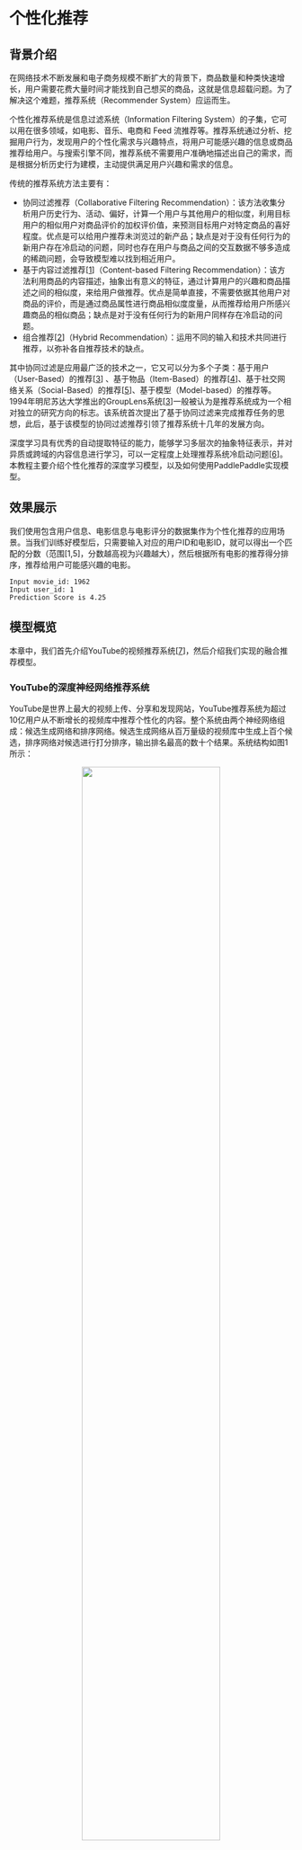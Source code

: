 # 个性化推荐

## 背景介绍

在网络技术不断发展和电子商务规模不断扩大的背景下，商品数量和种类快速增长，用户需要花费大量时间才能找到自己想买的商品，这就是信息超载问题。为了解决这个难题，推荐系统（Recommender System）应运而生。

个性化推荐系统是信息过滤系统（Information Filtering System）的子集，它可以用在很多领域，如电影、音乐、电商和 Feed 流推荐等。推荐系统通过分析、挖掘用户行为，发现用户的个性化需求与兴趣特点，将用户可能感兴趣的信息或商品推荐给用户。与搜索引擎不同，推荐系统不需要用户准确地描述出自己的需求，而是根据分析历史行为建模，主动提供满足用户兴趣和需求的信息。

传统的推荐系统方法主要有：

- 协同过滤推荐（Collaborative Filtering Recommendation）：该方法收集分析用户历史行为、活动、偏好，计算一个用户与其他用户的相似度，利用目标用户的相似用户对商品评价的加权评价值，来预测目标用户对特定商品的喜好程度。优点是可以给用户推荐未浏览过的新产品；缺点是对于没有任何行为的新用户存在冷启动的问题，同时也存在用户与商品之间的交互数据不够多造成的稀疏问题，会导致模型难以找到相近用户。
- 基于内容过滤推荐[[1](#参考文献)]（Content-based Filtering Recommendation）：该方法利用商品的内容描述，抽象出有意义的特征，通过计算用户的兴趣和商品描述之间的相似度，来给用户做推荐。优点是简单直接，不需要依据其他用户对商品的评价，而是通过商品属性进行商品相似度度量，从而推荐给用户所感兴趣商品的相似商品；缺点是对于没有任何行为的新用户同样存在冷启动的问题。
- 组合推荐[[2](#参考文献)]（Hybrid Recommendation）：运用不同的输入和技术共同进行推荐，以弥补各自推荐技术的缺点。

其中协同过滤是应用最广泛的技术之一，它又可以分为多个子类：基于用户 （User-Based）的推荐[[3](#参考文献)] 、基于物品（Item-Based）的推荐[[4](#参考文献)]、基于社交网络关系（Social-Based）的推荐[[5](#参考文献)]、基于模型（Model-based）的推荐等。1994年明尼苏达大学推出的GroupLens系统[[3](#参考文献)]一般被认为是推荐系统成为一个相对独立的研究方向的标志。该系统首次提出了基于协同过滤来完成推荐任务的思想，此后，基于该模型的协同过滤推荐引领了推荐系统十几年的发展方向。

深度学习具有优秀的自动提取特征的能力，能够学习多层次的抽象特征表示，并对异质或跨域的内容信息进行学习，可以一定程度上处理推荐系统冷启动问题[[6](#参考文献)]。本教程主要介绍个性化推荐的深度学习模型，以及如何使用PaddlePaddle实现模型。

## 效果展示

我们使用包含用户信息、电影信息与电影评分的数据集作为个性化推荐的应用场景。当我们训练好模型后，只需要输入对应的用户ID和电影ID，就可以得出一个匹配的分数（范围[1,5]，分数越高视为兴趣越大），然后根据所有电影的推荐得分排序，推荐给用户可能感兴趣的电影。

```
Input movie_id: 1962
Input user_id: 1
Prediction Score is 4.25
```

## 模型概览

本章中，我们首先介绍YouTube的视频推荐系统[[7](#参考文献)]，然后介绍我们实现的融合推荐模型。

### YouTube的深度神经网络推荐系统

YouTube是世界上最大的视频上传、分享和发现网站，YouTube推荐系统为超过10亿用户从不断增长的视频库中推荐个性化的内容。整个系统由两个神经网络组成：候选生成网络和排序网络。候选生成网络从百万量级的视频库中生成上百个候选，排序网络对候选进行打分排序，输出排名最高的数十个结果。系统结构如图1所示：

<p align="center">
<img src="image/YouTube_Overview.png" width="70%" ><br/>
图1. YouTube 推荐系统结构
</p>

#### 候选生成网络（Candidate Generation Network）

候选生成网络将推荐问题建模为一个类别数极大的多类分类问题：对于一个Youtube用户，使用其观看历史（视频ID）、搜索词记录（search tokens）、人口学信息（如地理位置、用户登录设备）、二值特征（如性别，是否登录）和连续特征（如用户年龄）等，对视频库中所有视频进行多分类，得到每一类别的分类结果（即每一个视频的推荐概率），最终输出概率较高的几百个视频。

首先，将观看历史及搜索词记录这类历史信息，映射为向量后取平均值得到定长表示；同时，输入人口学特征以优化新用户的推荐效果，并将二值特征和连续特征归一化处理到[0, 1]范围。接下来，将所有特征表示拼接为一个向量，并输入给非线形多层感知器（MLP，详见[识别数字](https://github.com/PaddlePaddle/book/blob/develop/recognize_digits/README.md)教程）处理。最后，训练时将MLP的输出给softmax做分类，预测时计算用户的综合特征（MLP的输出）与所有视频的相似度，取得分最高的$k$个作为候选生成网络的筛选结果。图2显示了候选生成网络结构。

<p align="center">
<img src="image/Deep_candidate_generation_model_architecture.png" width="70%" ><br/>
图2. 候选生成网络结构
</p>

对于一个用户$U$，预测此刻用户要观看的视频$\omega$为视频$i$的概率公式为：

$$P(\omega=i|u)=\frac{e^{v_{i}u}}{\sum_{j \in V}e^{v_{j}u}}$$

其中$u$为用户$U$的特征表示，$V$为视频库集合，$v_i$为视频库中第$i$个视频的特征表示。$u$和$v_i$为长度相等的向量，两者点积可以通过全连接层实现。

考虑到softmax分类的类别数非常多，为了保证一定的计算效率：1）训练阶段，使用负样本类别采样将实际计算的类别数缩小至数千；2）推荐（预测）阶段，忽略softmax的归一化计算（不影响结果），将类别打分问题简化为点积（dot product）空间中的最近邻（nearest neighbor）搜索问题，取与$u$最近的$k$个视频作为生成的候选。

#### 排序网络（Ranking Network）
排序网络的结构类似于候选生成网络，但是它的目标是对候选进行更细致的打分排序。和传统广告排序中的特征抽取方法类似，这里也构造了大量的用于视频排序的相关特征（如视频 ID、上次观看时间等）。这些特征的处理方式和候选生成网络类似，不同之处是排序网络的顶部是一个加权逻辑回归（weighted logistic regression），它对所有候选视频进行打分，从高到底排序后将分数较高的一些视频返回给用户。

### 融合推荐模型

在下文的电影推荐系统中：

1. 首先，使用用户特征和电影特征作为神经网络的输入，其中：

   - 用户特征融合了四个属性信息，分别是用户ID、性别、职业和年龄。

   - 电影特征融合了三个属性信息，分别是电影ID、电影类型ID和电影名称。

2. 对用户特征，将用户ID映射为维度大小为256的向量表示，输入全连接层，并对其他三个属性也做类似的处理。然后将四个属性的特征表示分别全连接并相加。

3. 对电影特征，将电影ID以类似用户ID的方式进行处理，电影类型ID以向量的形式直接输入全连接层，电影名称用文本卷积神经网络（详见[第5章](https://github.com/PaddlePaddle/book/blob/develop/understand_sentiment/README.md)）得到其定长向量表示。然后将三个属性的特征表示分别全连接并相加。

4. 得到用户和电影的向量表示后，计算二者的余弦相似度作为推荐系统的打分。最后，用该相似度打分和用户真实打分的差异的平方作为该回归模型的损失函数。

<p align="center">

<img src="image/rec_regression_network.png" width="90%" ><br/>
图3. 融合推荐模型 
</p> 

## 数据准备

### 数据介绍与下载

我们以 [MovieLens 百万数据集（ml-1m）](http://files.grouplens.org/datasets/movielens/ml-1m.zip)为例进行介绍。ml-1m 数据集包含了 6,000 位用户对 4,000 部电影的 1,000,000 条评价（评分范围 1~5 分，均为整数），由 GroupLens Research 实验室搜集整理。

您可以运行 `data/getdata.sh` 下载数据，如果数椐获取成功，您将在目录`data/ml-1m`中看到下面的文件：

```
movies.dat  ratings.dat  users.dat  README 
```

- movies.dat：电影特征数据，格式为`电影ID::电影名称::电影类型`
- ratings.dat：评分数据，格式为`用户ID::电影ID::评分::时间戳`
- users.dat：用户特征数据，格式为`用户ID::性别::年龄::职业::邮编`
- README：数据集的详细描述

### 数据预处理

首先安装 Python 第三方库（推荐使用 Virtualenv）：

```shell
pip install -r data/requirements.txt
```

其次在预处理`./preprocess.sh`过程中，我们将字段配置文件`data/config.json`转化为meta配置文件`meta_config.json`，并生成对应的meta文件`meta.bin`，以完成数据文件的序列化。然后再将`ratings.dat`分为训练集、测试集两部分，把它们的地址写入`train.list`和`test.list`。

运行成功后目录`./data` 新增以下文件：

```
meta_config.json  meta.bin  ratings.dat.train  ratings.dat.test  train.list  test.list
```

- meta.bin: meta文件是Python的pickle对象， 存储着电影和用户信息。
- meta_config.json: meta配置文件，用来具体描述如何解析数据集中的每一个字段，由字段配置文件生成。
- ratings.dat.train和ratings.dat.test: 训练集和测试集，训练集已经随机打乱。
- train.list和test.list: 训练集和测试集的文件地址列表。

### 提供数据给 PaddlePaddle

我们使用 Python 接口传递数据给系统，下面 `dataprovider.py` 给出了完整示例。

```python
from paddle.trainer.PyDataProvider2 import *
from common_utils import meta_to_header

def __list_to_map__(lst):  # 将list转为map
    ret_val = dict()
    for each in lst:
        k, v = each
        ret_val[k] = v
    return ret_val

def hook(settings, meta, **kwargs): # 读取meta.bin
    # 定义电影特征
    movie_headers = list(meta_to_header(meta, 'movie'))
    settings.movie_names = [h[0] for h in movie_headers]
    headers = movie_headers
    
    # 定义用户特征
    user_headers = list(meta_to_header(meta, 'user'))
    settings.user_names = [h[0] for h in user_headers]
    headers.extend(user_headers)
    
    # 加载评分信息
    headers.append(("rating", dense_vector(1)))
    
    settings.input_types = __list_to_map__(headers)
    settings.meta = meta
    
@provider(init_hook=hook, cache=CacheType.CACHE_PASS_IN_MEM)
def process(settings, filename):
    with open(filename, 'r') as f:
        for line in f:
            # 从评分文件中读取评分
            user_id, movie_id, score = map(int, line.split('::')[:-1])
            # 将评分平移到[-2, +2]范围内的整数
            score = float(score - 3)
            
            movie_meta = settings.meta['movie'][movie_id]
            user_meta = settings.meta['user'][user_id]

            # 添加电影ID与电影特征
            outputs = [('movie_id', movie_id - 1)]
            for i, each_meta in enumerate(movie_meta):
                outputs.append((settings.movie_names[i + 1], each_meta))
            
            # 添加用户ID与用户特征
            outputs.append(('user_id', user_id - 1))
            for i, each_meta in enumerate(user_meta):
                outputs.append((settings.user_names[i + 1], each_meta))
            
            # 添加评分
            outputs.append(('rating', [score]))
            # 将数据返回给 paddle
            yield __list_to_map__(outputs)
```

## 模型配置说明

### 数据定义

加载`meta.bin`文件并定义通过`define_py_data_sources2`从dataprovider中读入数据：

```python
from paddle.trainer_config_helpers import *

try:
    import cPickle as pickle
except ImportError:
    import pickle

is_predict = get_config_arg('is_predict', bool, False)

META_FILE = 'data/meta.bin'

# 加载 meta 文件
with open(META_FILE, 'rb') as f:
    meta = pickle.load(f)

if not is_predict:
    define_py_data_sources2(
        'data/train.list',
        'data/test.list',
        module='dataprovider',
        obj='process',
        args={'meta': meta})
```

### 算法配置

这里我们设置了batch size、网络初始学习率和RMSProp自适应优化方法。

```python
settings(
    batch_size=1600, learning_rate=1e-3, learning_method=RMSPropOptimizer())
```

### 模型结构

1. 定义数据输入和参数维度。

   ```python
   movie_meta = meta['movie']['__meta__']['raw_meta']
   user_meta = meta['user']['__meta__']['raw_meta']

   movie_id = data_layer('movie_id', size=movie_meta[0]['max'])    # 电影ID
   title = data_layer('title', size=len(movie_meta[1]['dict']))    # 电影名称
   genres = data_layer('genres', size=len(movie_meta[2]['dict']))  # 电影类型
   user_id = data_layer('user_id', size=user_meta[0]['max'])	    # 用户ID
   gender = data_layer('gender', size=len(user_meta[1]['dict']))   # 用户性别
   age = data_layer('age', size=len(user_meta[2]['dict']))			# 用户年龄
   occupation = data_layer('occupation', size=len(user_meta[3]['dict'])) # 用户职业

   embsize = 256  # 向量维度
   ```

2. 构造“电影”特征。

   ```python
   # 电影ID和电影类型分别映射到其对应的特征隐层（256维）。
   movie_id_emb = embedding_layer(input=movie_id, size=embsize)
   movie_id_hidden = fc_layer(input=movie_id_emb, size=embsize)

   genres_emb = fc_layer(input=genres, size=embsize)

   # 对于电影名称，一个ID序列表示的词语序列，在输入卷积层后，
   # 将得到每个时间窗口的特征（序列特征），然后通过在时间维度
   # 降采样得到固定维度的特征，整个过程在text_conv_pool实现
   title_emb = embedding_layer(input=title, size=embsize)
   title_hidden = text_conv_pool(
       input=title_emb, context_len=5, hidden_size=embsize)

   # 将三个属性的特征表示分别全连接并相加，结果即是电影特征的最终表示
   movie_feature = fc_layer(
       input=[movie_id_hidden, title_hidden, genres_emb], size=embsize)
   ```

3. 构造“用户”特征。

   ```python
   # 将用户ID，性别，职业，年龄四个属性分别映射到其特征隐层。
   user_id_emb = embedding_layer(input=user_id, size=embsize)
   user_id_hidden = fc_layer(input=user_id_emb, size=embsize)

   gender_emb = embedding_layer(input=gender, size=embsize)
   gender_hidden = fc_layer(input=gender_emb, size=embsize)

   age_emb = embedding_layer(input=age, size=embsize)
   age_hidden = fc_layer(input=age_emb, size=embsize)

   occup_emb = embedding_layer(input=occupation, size=embsize)
   occup_hidden = fc_layer(input=occup_emb, size=embsize)

   # 同样将这四个属性分别全连接并相加形成用户特征的最终表示。
   user_feature = fc_layer(
       input=[user_id_hidden, gender_hidden, age_hidden, occup_hidden],
       size=embsize)
   ```

4. 计算余弦相似度，定义损失函数和网络输出。

   ```python
   similarity = cos_sim(a=movie_feature, b=user_feature, scale=2)

   # 训练时，采用regression_cost作为损失函数计算回归误差代价，并作为网络的输出。
   # 预测时，网络的输出即为余弦相似度。
   if not is_predict:
       lbl=data_layer('rating', size=1)
   	cost=regression_cost(input=similarity, label=lbl)
   	outputs(cost)
   else:
       outputs(similarity)
   ```

## 训练模型

执行`sh train.sh` 开始训练模型，将日志写入文件 `log.txt` 并打印在屏幕上。其中指定了总共需要执行 50 个pass。

```shell
set -e
paddle train \
    --config=trainer_config.py \		 # 神经网络配置文件
    --save_dir=./output \				 # 模型保存路径
    --use_gpu=false \					 # 是否使用GPU(默认不使用)
    --trainer_count=4\					 # 一台机器上面的线程数量
    --test_all_data_in_one_period=true \ # 每个训练周期训练一次所有数据，否则每个训练周期测试batch_size个batch数据
    --log_period=100 \					 # 训练log_period个batch后打印日志
    --dot_period=1 \					 # 每训练dot_period个batch后打印一个"."
    --num_passes=50  2>&1 | tee 'log.txt'
```

成功的输出类似如下：

```bash
I0117 01:01:48.585651  9998 TrainerInternal.cpp:165]  Batch=100 samples=160000 AvgCost=0.600042 CurrentCost=0.600042 Eval:  CurrentEval:
...................................................................................................
I0117 01:02:53.821918  9998 TrainerInternal.cpp:165]  Batch=200 samples=320000 AvgCost=0.602855 CurrentCost=0.605668 Eval:  CurrentEval:
...................................................................................................
I0117 01:03:58.937922  9998 TrainerInternal.cpp:165]  Batch=300 samples=480000 AvgCost=0.605199 CurrentCost=0.609887 Eval:  CurrentEval:
...................................................................................................
I0117 01:05:04.083251  9998 TrainerInternal.cpp:165]  Batch=400 samples=640000 AvgCost=0.608693 CurrentCost=0.619175 Eval:  CurrentEval:
...................................................................................................
I0117 01:06:09.155859  9998 TrainerInternal.cpp:165]  Batch=500 samples=800000 AvgCost=0.613273 CurrentCost=0.631591 Eval:  CurrentEval:
.................................................................I0117 01:06:51.109654  9998 TrainerInternal.cpp:181]
 Pass=49 Batch=565 samples=902826 AvgCost=0.614772 Eval:
I0117 01:07:04.205142  9998 Tester.cpp:115]  Test samples=97383 cost=0.721995 Eval:
I0117 01:07:04.205281  9998 GradientMachine.cpp:113] Saving parameters to ./output/pass-00049
```

## 应用模型

在训练了几轮以后，您可以对模型进行评估。运行以下命令，可以通过选择最小训练误差的一轮参数得到最好轮次的模型。

```shell
./evaluate.py log.txt
```

您将看到：

```shell
Best pass is 00036, error is 0.719281, which means predict get error as 0.424052
evaluating from pass output/pass-00036
```

预测任何用户对于任何一部电影评价的命令如下：

```shell
python prediction.py 'output/pass-00036/'
```

预测程序将读取用户的输入，然后输出预测分数。您会看到如下命令行界面：

```
Input movie_id: 1962
Input user_id: 1
Prediction Score is 4.25
```

## 总结

本章介绍了传统的推荐系统方法和YouTube的深度神经网络推荐系统，并以电影推荐为例，使用PaddlePaddle训练了一个个性化推荐神经网络模型。推荐系统几乎涵盖了电商系统、社交网络、广告推荐、搜索引擎等领域的方方面面，而在图像处理、自然语言处理等领域已经发挥重要作用的深度学习技术，也将会在推荐系统领域大放异彩。

## 参考文献

1. [Peter Brusilovsky](https://en.wikipedia.org/wiki/Peter_Brusilovsky) (2007). *The Adaptive Web*. p. 325.
2. Robin Burke , [Hybrid Web Recommender Systems](http://www.dcs.warwick.ac.uk/~acristea/courses/CS411/2010/Book%20-%20The%20Adaptive%20Web/HybridWebRecommenderSystems.pdf), pp. 377-408, The Adaptive Web, Peter Brusilovsky, Alfred Kobsa, Wolfgang Nejdl (Ed.), Lecture Notes in Computer Science, Springer-Verlag, Berlin, Germany, Lecture Notes in Computer Science, Vol. 4321, May 2007, 978-3-540-72078-2.
3. P. Resnick, N. Iacovou, etc. “[GroupLens: An Open Architecture for Collaborative Filtering of Netnews](http://ccs.mit.edu/papers/CCSWP165.html)”, Proceedings of ACM Conference on Computer Supported Cooperative Work, CSCW 1994. pp.175-186.
4. Sarwar, Badrul, et al. "[Item-based collaborative filtering recommendation algorithms.](http://files.grouplens.org/papers/www10_sarwar.pdf)" *Proceedings of the 10th international conference on World Wide Web*. ACM, 2001.
5. Kautz, Henry, Bart Selman, and Mehul Shah. "[Referral Web: combining social networks and collaborative filtering.](http://www.cs.cornell.edu/selman/papers/pdf/97.cacm.refweb.pdf)" Communications of the ACM 40.3 (1997): 63-65. APA
6. Yuan, Jianbo, et al. ["Solving Cold-Start Problem in Large-scale Recommendation Engines: A Deep Learning Approach."](https://arxiv.org/pdf/1611.05480v1.pdf) *arXiv preprint arXiv:1611.05480* (2016).
7. Covington P, Adams J, Sargin E. [Deep neural networks for youtube recommendations](https://static.googleusercontent.com/media/research.google.com/zh-CN//pubs/archive/45530.pdf)[C]//Proceedings of the 10th ACM Conference on Recommender Systems. ACM, 2016: 191-198.
   MLA
